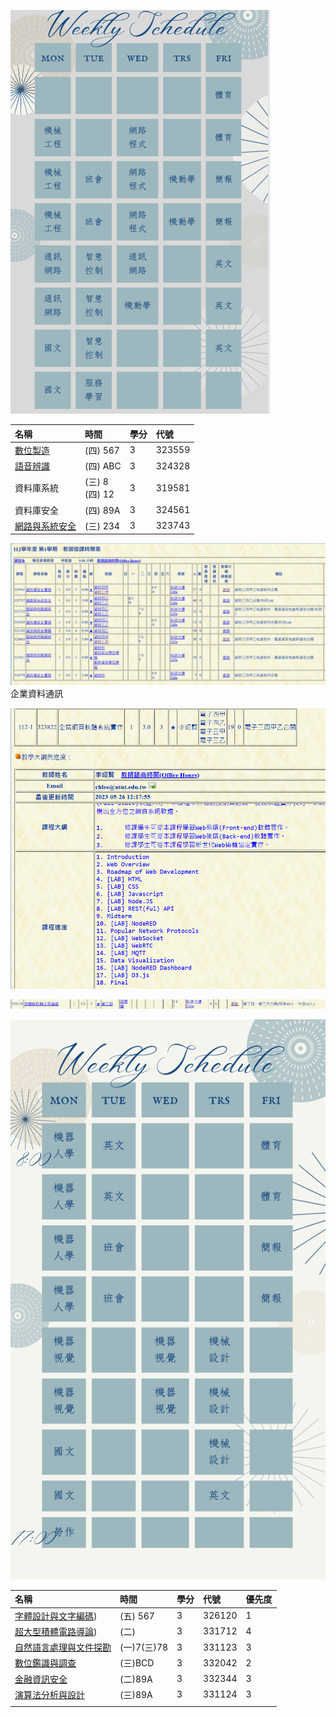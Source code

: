 ![image.png|240](https://raw.githubusercontent.com/Ash0645/image_remote/main/202306300204673.png)

| 名稱                                                                                        | 時間                     | 學分 | 代號   |
|:------------------------------------------------------------------------------------------- |:------------------------ |:---- |:------ |
| [數位製造](https://aps.ntut.edu.tw/course/tw/ShowSyllabus.jsp?snum=323559&code=11194)       | (四) 567                 | 3    | 323559 |
| [語音辨識](https://aps.ntut.edu.tw/course/tw/ShowSyllabus.jsp?snum=324328&code=12442)       | (四) ABC                 | 3    | 324328 |
| 資料庫系統                                                                                  | (三) 8<div>(四) 12</div> | 3    | 319581 |
| 資料庫安全                                                                                  | (四) 89A                 | 3    | 324561 |
| [網路與系統安全](https://aps.ntut.edu.tw/course/tw/ShowSyllabus.jsp?snum=323743&code=12148) | (三) 234                 | 3    | 323743 |

![image.png](https://raw.githubusercontent.com/Ash0645/image_remote/main/202308290325898.png)
企業資料通訊

![image.png|425](https://raw.githubusercontent.com/Ash0645/image_remote/main/202308290330773.png)

![image.png](https://raw.githubusercontent.com/Ash0645/image_remote/main/202312112128658.png)

![智動四下.png|425](https://raw.githubusercontent.com/Ash0645/image_remote/main/202312201340837.png)


| 名稱 | 時間 | 學分 | 代號 | 優先度 |
| :--- | :--- | :--- | :--- | ---- |
| [字體設計與文字編碼](https://aps.ntut.edu.tw/course/tw/ShowSyllabus.jsp?snum=326120&code=11324)) | (五) 567 | 3 | 326120 | 1 |
| [超大型積體電路導論](https://aps.ntut.edu.tw/course/tw/ShowSyllabus.jsp?snum=331712&code=10496)) | (二) | 3 | 331712 | 4 |
| [自然語言處理與文件探勘](https://aps.ntut.edu.tw/course/tw/ShowSyllabus.jsp?snum=331123&code=11297) | (一)7(三)78 | 3 | 331123 | 3 |
| [數位鑑識與調查](https://aps.ntut.edu.tw/course/tw/ShowSyllabus.jsp?snum=332042&code=12391) | (三)BCD | 3 | 332042 | 2 |
| [金融資訊安全](https://aps.ntut.edu.tw/course/tw/ShowSyllabus.jsp?snum=332344&code=12439) | (二)89A | 3 | 332344 | 3 |
| [演算法分析與設計](https://aps.ntut.edu.tw/course/tw/ShowSyllabus.jsp?snum=331124&code=11107) | (三)89A | 3 | 331124 | 3 |
|  |  |  |  |  |


